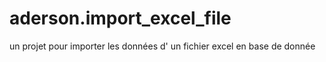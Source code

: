 # aderson.import_excel_file
un projet pour importer les données d' un fichier excel en base de donnée
